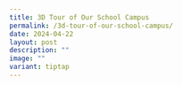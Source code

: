 ```yaml
---
title: 3D Tour of Our School Campus
permalink: /3d-tour-of-our-school-campus/
date: 2024-04-22
layout: post
description: ""
image: ""
variant: tiptap
---
```

